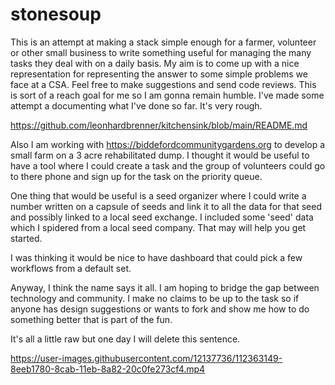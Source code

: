 # stonesoup

This is an attempt at making a stack simple enough for a farmer, volunteer or other small business to write something useful for managing the many tasks they deal with on a daily basis. My aim is to come up with a nice representation for representing the answer to some simple problems we face at a CSA. Feel free to make suggestions and send code reviews. This is sort of a reach goal for me so I am gonna remain humble. I've made some attempt a documenting what I've done so far. It's very rough.

https://github.com/leonhardbrenner/kitchensink/blob/main/README.md

Also I am working with https://biddefordcommunitygardens.org to develop a small farm on a 3 acre rehabilitated dump. I thought it would be useful to have a tool where I could create a task and the group of volunteers could go to there phone and sign up for the task on the priority queue.

One thing that would be useful is a seed organizer where I could write a number written on a capsule of seeds and link it to all the data for that seed and possibly linked to a local seed exchange. I included some 'seed' data which I spidered from a local seed company. That may will help you get started.

I was thinking it would be nice to have dashboard that could pick a few workflows from a default set.

Anyway, I think the name says it all. I am hoping to bridge the gap between technology and community. I make no claims to be up to the task so if anyone has design suggestions or wants to fork and show me how to do something better that is part of the fun.

It's all a little raw but one day I will delete this sentence.

https://user-images.githubusercontent.com/12137736/112363149-8eeb1780-8cab-11eb-8a82-20c0fe273cf4.mp4
